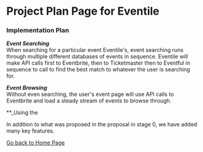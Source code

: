 # Project Plan Page for Eventile

### Implementation Plan

**_Event Searching_** <br>
  When searching for a particular event Eventile's, event searching runs through multiple different databases of events in sequence. Eventile will make API calls first to Eventbrite, then to Ticketmaster then to Eventful in sequence to call to find the best match to whatever the user is searching for. 
  
**_Event Browsing_** <br>
  Without even searching, the user's event page will use API calls to Eventbrite and load a steady stream of events to browse through.
  
**_Using the 
  
In addition to what was proposed in the proposal in stage 0, we have added many key features.


[Go back to Home Page](../README.md)
